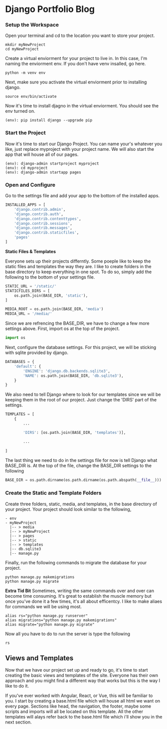 # Django Portfolio Blog

### Setup the Workspace
Open your terminal and cd to the location you want to store your project. 
``` code 
mkdir myNewProject
cd myNewProject
```
Create a virtual enviorment for your project to live in. In this case, I'm naming the enviorment env. If you don't have venv insalled, go here.
``` code 
python -m venv env
```
Next, make sure you activate the virtual enviorment prior to installing django.
```
source env/bin/activate
```
Now it's time to install djagno in the virtual enviorment. You should see the env turned on.
```
(env): pip install django --upgrade pip
```
### Start the Project
Now it's time to start our Django Project. You can name your's whatever you like, just replace myproject with your project name. We will also start the app that will house all of our pages.
```
(env): django-admin startproject myproject
(env): cd myproject
(env): django-admin startapp pages
```
### Open and Configure
Go to the settings file and add your app to the bottom of the installed apps.
``` python
INSTALLED_APPS = [
    'django.contrib.admin',
    'django.contrib.auth',
    'django.contrib.contenttypes',
    'django.contrib.sessions',
    'django.contrib.messages',
    'django.contrib.staticfiles',
    'pages'
]
```
**Static Files & Templates** 

Everyone sets up their projects differntly. Some poeple like to keep the static files and templates the way they are. I like to create folders in the base directory to keep everything in one spot. To do so, simply add the following to the bottom of your settings file.
``` python
STATIC_URL = '/static/'
STATICFILES_DIRS = [
    os.path.join(BASE_DIR, 'static'),
]

MEDIA_ROOT = os.path.join(BASE_DIR, 'media')
MEDIA_URL = '/media/'
```

Since we are refrencing the BASE_DIR, we have to change a few more settings above. First, import os at the top of the project.
``` python
import os
```
Next, configure the database settings. For this project, we will be sticking with sqlite provided by django. 
``` python
DATABASES = {
    'default': {
        'ENGINE': 'django.db.backends.sqlite3',
        'NAME': os.path.join(BASE_DIR, 'db.sqlite3'),
    }
}
```
We also need to tell Django where to look for our templates since we will be keeping them in the root of our project. Just change the 'DIRS' part of the settings.
```python
TEMPLATES = [
    {
        ...

        'DIRS': [os.path.join(BASE_DIR, 'templates')],

        ...
        
]
```
The last thing we need to do in the settings file for now is tell Django what BASE_DIR is. At the top of the file, change the BASE_DIR settings to the following 
```python  
BASE_DIR = os.path.dirname(os.path.dirname(os.path.abspath(__file__)))
```


### Create the Static and Template Folders
Create three folders, static, media, and templates, in the base directory of your project. Your project should look similar to the following,
```
- env
- myNewProject
  |-- > media
  |-- > myNewProject
  |-- > pages
  |-- > static
  |-- > templates
  |-- db.sqlite3
  |-- manage.py
```
Finally, run the following commands to migrate the database for your project.
```
python manage.py makemigrations
python manage.py migrate
```
**Extra Tid Bit**
Sometimes, writing the same commands over and over can become time consuming. It's great to establish the muscle memory but once you've done it a few times, it's all about efficentcy. I like to make aliaes for commands we will be using most.
```
alias rs="python manage.py runserver"
alias migrations="python manage.py makemigrations"
alias migrate="python manage.py migrate"
```
Now all you have to do to run the server is type the following
```
rs
```

## Views and Templates
Now that we have our project set up and ready to go, it's time to start creating the basic views and templates of the site.
Everyone has their own approach and you might find a different way that works but this is the way I like to do it. 

If you've ever worked with Angular, React, or Vue, this will be familiar to you. I start by creating a base.html file which will house all html we want on every page. Sections like head, the navigation, the footer, maybe some scripts and imports will all be located on this template. All the other templates will alays refer back to the base.html file which i'll show you in the next section.
